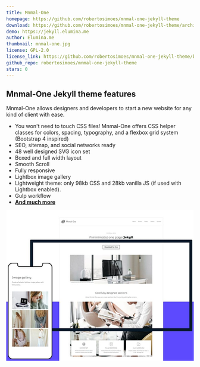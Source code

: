 ```yaml
---
title: Mnmal-One
homepage: https://github.com/robertosimoes/mnmal-one-jekyll-theme
download: https://github.com/robertosimoes/mnmal-one-jekyll-theme/archive/master.zip
demo: https://jekyll.elumina.me
author: Elumina.me
thumbnail: mnmal-one.jpg
license: GPL-2.0
license_link: https://github.com/robertosimoes/mnmal-one-jekyll-theme/blob/master/LICENSE
github_repo: robertosimoes/mnmal-one-jekyll-theme
stars: 0
---
```


## Mnmal-One Jekyll theme features

Mnmal-One allows designers and developers to start a new website for any kind of client with ease.

- You won't need to touch CSS files! Mnmal-One offers CSS helper classes for colors, spacing, typography, and a flexbox grid system (Bootstrap 4 inspired)
- SEO, sitemap, and social networks ready
- 48 well designed SVG icon set
- Boxed and full width layout
- Smooth Scroll
- Fully responsive
- Lightbox image gallery
- Lightweight theme: only 98kb CSS and 28kb vanilla JS (if used with Lightbox enabled).
- Gulp workflow
- **[And much more](https://elumina.me/freebie-for-webdesigners-mnmal-one-jekyll-theme/)**

![screenshot](/thumbnails/mnmal-one.jpg)
